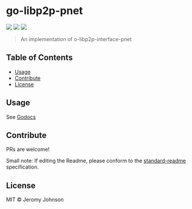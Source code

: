 go-libp2p-pnet
==================

[![](https://img.shields.io/badge/made%20by-Protocol%20Labs-blue.svg?style=flat-square)](http://ipn.io)
[![](https://img.shields.io/badge/project-IPFS-blue.svg?style=flat-square)](http://libp2p.io/)
[![](https://img.shields.io/badge/freenode-%23ipfs-blue.svg?style=flat-square)](http://webchat.freenode.net/?channels=%23ipfs)

> An implementation of o-libp2p-interface-pnet


## Table of Contents

- [Usage](#usage)
- [Contribute](#contribute)
- [License](#license)

## Usage

See [Godocs](https://godoc.org/github.com/libp2p/go-libp2p-pnet)

## Contribute

PRs are welcome!

Small note: If editing the Readme, please conform to the [standard-readme](https://github.com/RichardLitt/standard-readme) specification.

## License

MIT © Jeromy Johnson
